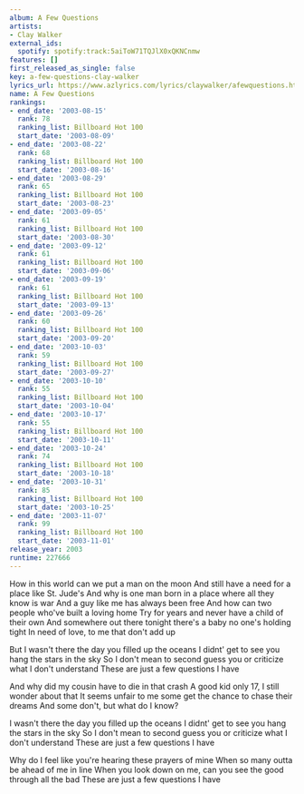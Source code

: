 ```yaml
---
album: A Few Questions
artists:
- Clay Walker
external_ids:
  spotify: spotify:track:5aiToW71TQJlX0xQKNCnmw
features: []
first_released_as_single: false
key: a-few-questions-clay-walker
lyrics_url: https://www.azlyrics.com/lyrics/claywalker/afewquestions.html
name: A Few Questions
rankings:
- end_date: '2003-08-15'
  rank: 78
  ranking_list: Billboard Hot 100
  start_date: '2003-08-09'
- end_date: '2003-08-22'
  rank: 68
  ranking_list: Billboard Hot 100
  start_date: '2003-08-16'
- end_date: '2003-08-29'
  rank: 65
  ranking_list: Billboard Hot 100
  start_date: '2003-08-23'
- end_date: '2003-09-05'
  rank: 61
  ranking_list: Billboard Hot 100
  start_date: '2003-08-30'
- end_date: '2003-09-12'
  rank: 61
  ranking_list: Billboard Hot 100
  start_date: '2003-09-06'
- end_date: '2003-09-19'
  rank: 61
  ranking_list: Billboard Hot 100
  start_date: '2003-09-13'
- end_date: '2003-09-26'
  rank: 60
  ranking_list: Billboard Hot 100
  start_date: '2003-09-20'
- end_date: '2003-10-03'
  rank: 59
  ranking_list: Billboard Hot 100
  start_date: '2003-09-27'
- end_date: '2003-10-10'
  rank: 55
  ranking_list: Billboard Hot 100
  start_date: '2003-10-04'
- end_date: '2003-10-17'
  rank: 55
  ranking_list: Billboard Hot 100
  start_date: '2003-10-11'
- end_date: '2003-10-24'
  rank: 74
  ranking_list: Billboard Hot 100
  start_date: '2003-10-18'
- end_date: '2003-10-31'
  rank: 85
  ranking_list: Billboard Hot 100
  start_date: '2003-10-25'
- end_date: '2003-11-07'
  rank: 99
  ranking_list: Billboard Hot 100
  start_date: '2003-11-01'
release_year: 2003
runtime: 227666
---
```

How in this world can we put a man on the moon
And still have a need for a place like St. Jude's
And why is one man born in a place where all they know is war
And a guy like me has always been free
And how can two people who've built a loving home
Try for years and never have a child of their own
And somewhere out there tonight there's a baby no one's holding tight
In need of love, to me that don't add up

But I wasn't there the day you filled up the oceans
I didnt' get to see you hang the stars in the sky
So I don't mean to second guess you or criticize what I don't understand
These are just a few questions I have

And why did my cousin have to die in that crash
A good kid only 17, I still wonder about that
It seems unfair to me some get the chance to chase their dreams
And some don't, but what do I know?

I wasn't there the day you filled up the oceans
I didnt' get to see you hang the stars in the sky
So I don't mean to second guess you or criticize what I don't understand
These are just a few questions I have

Why do I feel like you're hearing these prayers of mine
When so many outta be ahead of me in line
When you look down on me, can you see the good through all the bad
These are just a few questions I have
